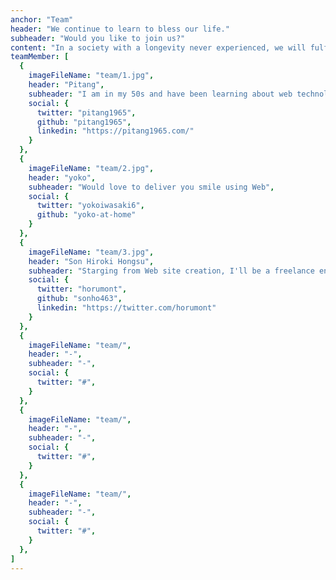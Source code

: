 ```yaml
---
anchor: "Team"
header: "We continue to learn to bless our life."
subheader: "Would you like to join us?"
content: "In a society with a longevity never experienced, we will fulfill our dream  and prosper by learning further. How about to strive together?"
teamMember: [
  {
    imageFileName: "team/1.jpg",
    header: "Pitang",
    subheader: "I am in my 50s and have been learning about web technologies on my own since January 2019. Currently learning Gatsby + Shopify, Next.js",
    social: {
      twitter: "pitang1965",
      github: "pitang1965",
      linkedin: "https://pitang1965.com/"
    }
  },
  {
    imageFileName: "team/2.jpg",
    header: "yoko",
    subheader: "Would love to deliver you smile using Web",
    social: {
      twitter: "yokoiwasaki6",
      github: "yoko-at-home"
    }
  },
  {
    imageFileName: "team/3.jpg",
    header: "Son Hiroki Hongsu",
    subheader: "Starging from Web site creation, I'll be a freelance engineer by April 2022!",
    social: {
      twitter: "horumont",
      github: "sonho463",
      linkedin: "https://twitter.com/horumont"
    }
  },
  {
    imageFileName: "team/",
    header: "-",
    subheader: "-",
    social: {
      twitter: "#",
    }
  },
  {
    imageFileName: "team/",
    header: "-",
    subheader: "-",
    social: {
      twitter: "#",
    }
  },
  {
    imageFileName: "team/",
    header: "-",
    subheader: "-",
    social: {
      twitter: "#",
    }
  },
]
---
```

